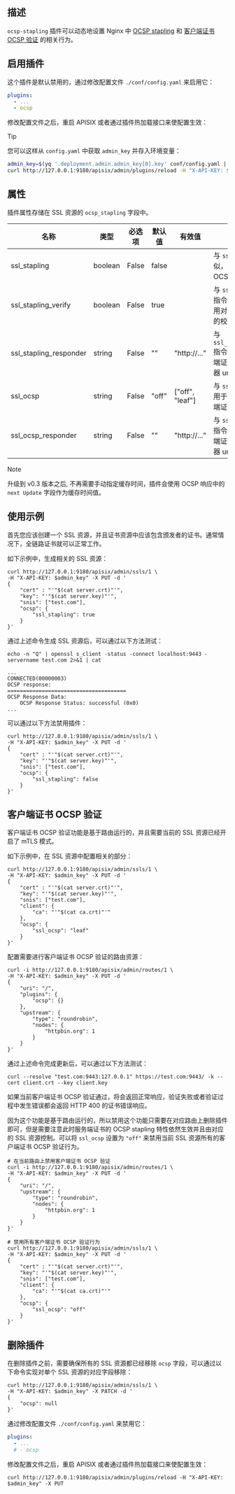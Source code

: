 <!--
#
# Licensed to the Apache Software Foundation (ASF) under one or more
# contributor license agreements.  See the NOTICE file distributed with
# this work for additional information regarding copyright ownership.
# The ASF licenses this file to You under the Apache License, Version 2.0
# (the "License"); you may not use this file except in compliance with
# the License.  You may obtain a copy of the License at
#
#     http://www.apache.org/licenses/LICENSE-2.0
#
# Unless required by applicable law or agreed to in writing, software
# distributed under the License is distributed on an "AS IS" BASIS,
# WITHOUT WARRANTIES OR CONDITIONS OF ANY KIND, either express or implied.
# See the License for the specific language governing permissions and
# limitations under the License.
#
-->

## 描述

`ocsp-stapling` 插件可以动态地设置 Nginx 中 [OCSP stapling](https://nginx.org/en/docs/http/ngx_http_ssl_module.html#ssl_stapling) 和 [客户端证书 OCSP 验证](https://nginx.org/en/docs/http/ngx_http_ssl_module.html#ssl_ocsp) 的相关行为。

## 启用插件

这个插件是默认禁用的，通过修改配置文件 `./conf/config.yaml` 来启用它：

```yaml
plugins:
  - ...
  - ocsp
```

修改配置文件之后，重启 APISIX 或者通过插件热加载接口来使配置生效：

> [!TIP]
> 您可以这样从 `config.yaml` 中获取 `admin_key` 并存入环境变量：
>
> ```bash
> admin_key=$(yq '.deployment.admin.admin_key[0].key' conf/config.yaml | sed 's/"//g')
> curl http://127.0.0.1:9180/apisix/admin/plugins/reload -H "X-API-KEY: $admin_key" -X PUT
> ```

## 属性

插件属性存储在 SSL 资源的 `ocsp_stapling` 字段中。

| 名称           | 类型                 | 必选项   | 默认值          | 有效值       | 描述                                                                  |
|----------------|----------------------|----------|---------------|--------------|-----------------------------------------------------------------------|
| ssl_stapling        | boolean              | False    | false         |              | 与 `ssl_stapling` 指令类似，用于启用或禁用 OCSP stapling 特性            |
| ssl_stapling_verify    | boolean              | False    | true         |              | 与 `ssl_stapling_verify` 指令类似，用于启用或禁用对于 OCSP 响应结果的校验 |
| ssl_stapling_responder | string       | False    | ""            |"http://..."  | 与 `ssl_stapling_responder` 指令类似，用于覆写服务端证书中的 OCSP 响应器 url 地址 |
| ssl_ocsp    | string                  | False    | "off"         |["off", "leaf"]| 与 `ssl_ocsp` 指令类似，用于启用或禁用对于客户端证书的 OCSP 验证 |
| ssl_ocsp_responder        | string    | False    | ""            |"http://..."  | 与 `ssl_ocsp_responder` 指令类似，用于覆写客户端证书中的 OCSP 响应器 url 地址  |

> [!NOTE]
> 升级到 v0.3 版本之后, 不再需要手动指定缓存时间，插件会使用 OCSP 响应中的 `next Update` 字段作为缓存时间值。

## 使用示例

首先您应该创建一个 SSL 资源，并且证书资源中应该包含颁发者的证书。通常情况下，全链路证书就可以正常工作。

如下示例中，生成相关的 SSL 资源：

```shell
curl http://127.0.0.1:9180/apisix/admin/ssls/1 \
-H "X-API-KEY: $admin_key" -X PUT -d '
{
    "cert" : "'"$(cat server.crt)"'",
    "key": "'"$(cat server.key)"'",
    "snis": ["test.com"],
    "ocsp": {
        "ssl_stapling": true
    }
}'
```

通过上述命令生成 SSL 资源后，可以通过以下方法测试：

```shell
echo -n "Q" | openssl s_client -status -connect localhost:9443 -servername test.com 2>&1 | cat
```

```
...
CONNECTED(00000003)
OCSP response:
======================================
OCSP Response Data:
    OCSP Response Status: successful (0x0)
...
```

可以通过以下方法禁用插件：

```shell
curl http://127.0.0.1:9180/apisix/admin/ssls/1 \
-H "X-API-KEY: $admin_key" -X PUT -d '
{
    "cert" : "'"$(cat server.crt)"'",
    "key": "'"$(cat server.key)"'",
    "snis": ["test.com"],
    "ocsp": {
        "ssl_stapling": false
    }
}'
```

## 客户端证书 OCSP 验证

客户端证书 OCSP 验证功能是基于路由运行的，并且需要当前的 SSL 资源已经开启了 mTLS 模式。

如下示例中，在 SSL 资源中配置相关的部分：

```shell
curl http://127.0.0.1:9180/apisix/admin/ssls/1 \
-H "X-API-KEY: $admin_key" -X PUT -d '
{
    "cert" : "'"$(cat server.crt)"'",
    "key": "'"$(cat server.key)"'",
    "snis": ["test.com"],
    "client": {
        "ca": "'"$(cat ca.crt)"'"
    },
    "ocsp": {
        "ssl_ocsp": "leaf"
    }
}'
```

配置需要进行客户端证书 OCSP 验证的路由资源：

```shell
curl -i http://127.0.0.1:9180/apisix/admin/routes/1 \
-H "X-API-KEY: $admin_key" -X PUT -d '
{
    "uri": "/",
    "plugins": {
        "ocsp": {}
    },
    "upstream": {
        "type": "roundrobin",
        "nodes": {
            "httpbin.org": 1
        }
    }
}'
```

通过上述命令完成更新后，可以通过以下方法测试：

```shell
curl --resolve "test.com:9443:127.0.0.1" https://test.com:9443/ -k --cert client.crt --key client.key
```

如果当前客户端证书 OCSP 验证通过，将会返回正常响应，验证失败或者验证过程中发生错误都会返回 HTTP 400 的证书错误响应。

因为这个功能是基于路由运行的，所以禁用这个功能只需要在对应路由上删除插件即可，但是需要注意此时服务端证书的 OCSP stapling 特性依然生效并且由对应的 SSL 资源控制。可以将 `ssl_ocsp` 设置为 `"off"` 来禁用当前 SSL 资源所有的客户端证书 OCSP 验证行为。

```shell
# 在当前路由上禁用客户端证书 OCSP 验证
curl -i http://127.0.0.1:9180/apisix/admin/routes/1 \
-H "X-API-KEY: $admin_key" -X PUT -d '
{
    "uri": "/",
    "upstream": {
        "type": "roundrobin",
        "nodes": {
            "httpbin.org": 1
        }
    }
}'

# 禁用所有客户端证书 OCSP 验证行为
curl http://127.0.0.1:9180/apisix/admin/ssls/1 \
-H "X-API-KEY: $admin_key" -X PUT -d '
{
    "cert" : "'"$(cat server.crt)"'",
    "key": "'"$(cat server.key)"'",
    "snis": ["test.com"],
    "client": {
        "ca": "'"$(cat ca.crt)"'"
    },
    "ocsp": {
        "ssl_ocsp": "off"
    }
}'
```

## 删除插件

在删除插件之前，需要确保所有的 SSL 资源都已经移除 `ocsp` 字段，可以通过以下命令实现对单个 SSL 资源的对应字段移除：

```shell
curl http://127.0.0.1:9180/apisix/admin/ssls/1 \
-H "X-API-KEY: $admin_key" -X PATCH -d '
{
    "ocsp": null
}'
```

通过修改配置文件 `./conf/config.yaml` 来禁用它：

```yaml
plugins:
  - ...
  # - ocsp
```

修改配置文件之后，重启 APISIX 或者通过插件热加载接口来使配置生效：

```shell
curl http://127.0.0.1:9180/apisix/admin/plugins/reload -H "X-API-KEY: $admin_key" -X PUT
```
